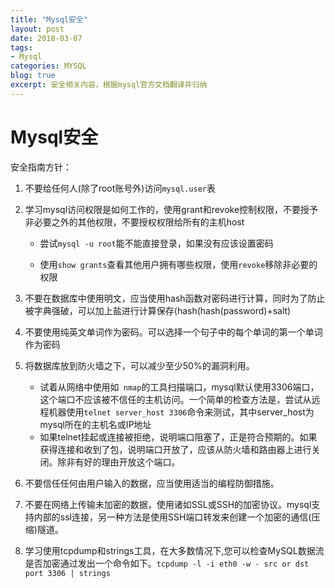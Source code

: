 ```yaml
---
title: "Mysql安全"
layout: post
date: 2018-03-07
tags:
- Mysql
categories: MYSQL
blog: true
excerpt: 安全相关内容，根据mysql官方文档翻译并归纳
---
```


# Mysql安全

安全指南方针：

1. 不要给任何人(除了root账号外)访问`mysql.user`表
2. 学习mysql访问权限是如何工作的，使用grant和revoke控制权限，不要授予非必要之外的其他权限，不要授权权限给所有的主机host

   - 尝试`mysql -u root`能不能直接登录，如果没有应该设置密码

   - 使用`show grants`查看其他用户拥有哪些权限，使用`revoke`移除非必要的权限
3. 不要在数据库中使用明文，应当使用hash函数对密码进行计算，同时为了防止被字典强破，可以加上盐进行计算保存(hash(hash(password)+salt)
4. 不要使用纯英文单词作为密码。可以选择一个句子中的每个单词的第一个单词作为密码
5. 将数据库放到防火墙之下，可以减少至少50%的漏洞利用。
   - 试着从网络中使用如`	nmap`的工具扫描端口，mysql默认使用3306端口，这个端口不应该被不信任的主机访问。一个简单的检查方法是，尝试从远程机器使用`telnet server_host 3306`命令来测试，其中server_host为mysql所在的主机名或IP地址
   - 如果telnet挂起或连接被拒绝，说明端口阻塞了，正是符合预期的。如果获得连接和收到了包，说明端口开放了，应该从防火墙和路由器上进行关闭。除非有好的理由开放这个端口。
6. 不要信任任何由用户输入的数据，应当使用适当的编程防御措施。
7. 不要在网络上传输未加密的数据，使用诸如SSL或SSH的加密协议。mysql支持内部的ssl连接，另一种方法是使用SSH端口转发来创建一个加密的通信(压缩)隧道。
8. 学习使用tcpdump和strings工具，在大多数情况下,您可以检查MySQL数据流是否加密通过发出一个命令如下。`tcpdump -l -i eth0 -w - src or dst port 3306 | strings`
